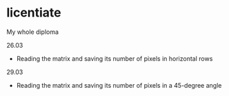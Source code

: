 # licentiate
My whole diploma 

26.03

- Reading the matrix and saving  its number of pixels in horizontal rows

29.03

- Reading the matrix and saving  its number of pixels in a 45-degree angle 
